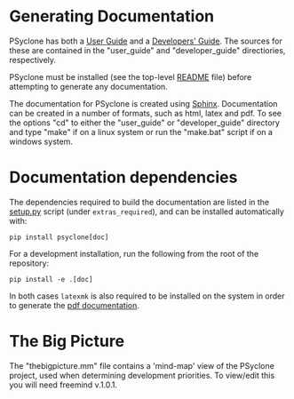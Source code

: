 Generating Documentation
========================

PSyclone has both a
[User Guide](https://psyclone.readthedocs.io/en/stable/) and a
[Developers' Guide](https://psyclone-dev.readthedocs.io/en/stable/).
The sources for these are contained in the "user_guide" and
"developer_guide" directiories, respectively.

PSyclone must be installed (see the top-level [README](../README.md)
file) before attempting to generate any documentation.

The documentation for PSyclone is created using
[Sphinx](http://sphinx-doc.org). Documentation can be created in a
number of formats, such as html, latex and pdf. To see the options
"cd" to either the "user_guide" or "developer_guide" directory and
type "make" if on a linux system or run the "make.bat" script if on a
windows system.

Documentation dependencies
==========================

The dependencies required to build the documentation are listed in
the [setup.py](../setup.py) script (under ``extras_required``),
and can be installed automatically with:

    pip install psyclone[doc]

For a development installation, run the following from the root
of the repository:

    pip install -e .[doc]

In both cases ``latexmk`` is also required to be installed on
the system in order to generate the
[pdf documentation](../psyclone.pdf).

The Big Picture
===============

The "thebigpicture.mm" file contains a 'mind-map' view of the PSyclone
project, used when determining development priorities. To view/edit
this you will need freemind v.1.0.1.
